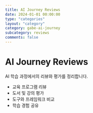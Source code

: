 ```yaml
---
title: AI Journey Reviews
date: 2024-01-01 00:00:00
type: "categories"
layout: "category"
category: gabe-ai-journey
subcategory: reviews
comments: false
---
```


# AI Journey Reviews

AI 학습 과정에서의 리뷰와 평가를 정리합니다.

- 교육 프로그램 리뷰
- 도서 및 강의 평가
- 도구와 프레임워크 비교
- 학습 경험 공유 